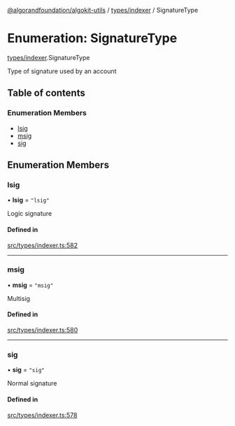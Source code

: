 [@algorandfoundation/algokit-utils](../README.md) / [types/indexer](../modules/types_indexer.md) / SignatureType

# Enumeration: SignatureType

[types/indexer](../modules/types_indexer.md).SignatureType

Type of signature used by an account

## Table of contents

### Enumeration Members

- [lsig](types_indexer.SignatureType.md#lsig)
- [msig](types_indexer.SignatureType.md#msig)
- [sig](types_indexer.SignatureType.md#sig)

## Enumeration Members

### lsig

• **lsig** = ``"lsig"``

Logic signature

#### Defined in

[src/types/indexer.ts:582](https://github.com/algorandfoundation/algokit-utils-ts/blob/main/src/types/indexer.ts#L582)

___

### msig

• **msig** = ``"msig"``

Multisig

#### Defined in

[src/types/indexer.ts:580](https://github.com/algorandfoundation/algokit-utils-ts/blob/main/src/types/indexer.ts#L580)

___

### sig

• **sig** = ``"sig"``

Normal signature

#### Defined in

[src/types/indexer.ts:578](https://github.com/algorandfoundation/algokit-utils-ts/blob/main/src/types/indexer.ts#L578)
